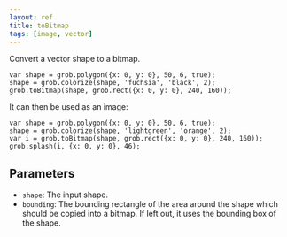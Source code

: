 ```yaml
---
layout: ref
title: toBitmap
tags: [image, vector]
---
```

Convert a vector shape to a bitmap.

    var shape = grob.polygon({x: 0, y: 0}, 50, 6, true);
    shape = grob.colorize(shape, 'fuchsia', 'black', 2);
    grob.toBitmap(shape, grob.rect({x: 0, y: 0}, 240, 160));

It can then be used as an image:

    var shape = grob.polygon({x: 0, y: 0}, 50, 6, true);
    shape = grob.colorize(shape, 'lightgreen', 'orange', 2);
    var i = grob.toBitmap(shape, grob.rect({x: 0, y: 0}, 240, 160));
    grob.splash(i, {x: 0, y: 0}, 46);

## Parameters
- `shape`: The input shape.
- `bounding`: The bounding rectangle of the area around the shape which should be copied into a bitmap. If left out, it uses the bounding box of the shape.
